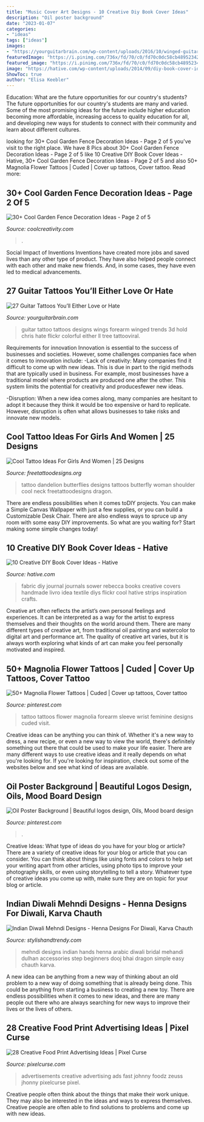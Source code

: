 ```yaml
---
title: "Music Cover Art Designs - 10 Creative Diy Book Cover Ideas"
description: "Oil poster background"
date: "2023-01-07"
categories:
- "ideas"
tags: ["ideas"]
images:
- "https://yourguitarbrain.com/wp-content/uploads/2016/10/winged-guitar-tattoo.jpg"
featuredImage: "https://i.pinimg.com/736x/fd/70/c0/fd70c0dc58cb48952342c5b0aa3dee06.jpg"
featured_image: "https://i.pinimg.com/736x/fd/70/c0/fd70c0dc58cb48952342c5b0aa3dee06.jpg"
image: "https://hative.com/wp-content/uploads/2014/09/diy-book-cover-ideas/9-fabric-cover-idea.jpg"
ShowToc: true
author: "Elisa Keebler"
---
```



Education: What are the future opportunities for our country's students?
The future opportunities for our country's students are many and varied. Some of the most promising ideas for the future include higher education becoming more affordable, increasing access to quality education for all, and developing new ways for students to connect with their community and learn about different cultures.

	

		
looking for 30+ Cool Garden Fence Decoration Ideas - Page 2 of 5 you've visit to the right place. We have 8 Pics about 30+ Cool Garden Fence Decoration Ideas - Page 2 of 5 like 10 Creative DIY Book Cover Ideas - Hative, 30+ Cool Garden Fence Decoration Ideas - Page 2 of 5 and also 50+ Magnolia Flower Tattoos | Cuded | Cover up tattoos, Cover tattoo. Read more:
		
    
## 30+ Cool Garden Fence Decoration Ideas - Page 2 Of 5

<img loading=lazy src="https://coolcreativity.com/wp-content/uploads/2016/06/Wheel-Cover-Fence-Flowers.jpg" onerror="this.onerror=null;this.src='https://tse4.mm.bing.net/th?id=OIP.bkbtUYOv1m6INudJ-P4AdAHaJ4&amp;pid=15.1';" alt="30+ Cool Garden Fence Decoration Ideas - Page 2 of 5">

_Source: coolcreativity.com_

>. 

	

Social Impact of Inventions
Inventions have created more jobs and saved lives than any other type of product. They have also helped people connect with each other and make new friends. And, in some cases, they have even led to medical advancements.

    
## 27 Guitar Tattoos You’ll Either Love Or Hate

<img loading=lazy src="https://yourguitarbrain.com/wp-content/uploads/2016/10/winged-guitar-tattoo.jpg" onerror="this.onerror=null;this.src='https://tse1.mm.bing.net/th?id=OIP.tGhhj-mrX4JHjBKX8jQfVgAAAA&amp;pid=15.1';" alt="27 Guitar Tattoos You’ll Either Love or Hate">

_Source: yourguitarbrain.com_

>guitar tattoo tattoos designs wings forearm winged trends 3d hold chris hate flickr colorful either ll tree tattooviral. 

	

Requirements for innovation
Innovation is essential to the success of businesses and societies. However, some challenges companies face when it comes to innovation include:
-Lack of creativity: Many companies find it difficult to come up with new ideas. This is due in part to the rigid methods that are typically used in business. For example, most businesses have a traditional model where products are produced one after the other. This system limits the potential for creativity and producesfewer new ideas.

-Disruption: When a new idea comes along, many companies are hesitant to adopt it because they think it would be too expensive or hard to replicate. However, disruption is often what allows businesses to take risks and innovate new models.

    
## Cool Tattoo Ideas For Girls And Women | 25 Designs

<img loading=lazy src="http://www.freetattoodesigns.org/images/dandelion-butterflies.jpg" onerror="this.onerror=null;this.src='https://tse1.mm.bing.net/th?id=OIP.Mnu43Ib_6lhG_42xlN-BJQHaLO&amp;pid=15.1';" alt="Cool Tattoo Ideas For Girls And Women | 25 Designs">

_Source: freetattoodesigns.org_

>tattoo dandelion butterflies designs tattoos butterfly woman shoulder cool neck freetattoodesigns dragon. 

	

There are endless possibilities when it comes toDIY projects. You can make a Simple Canvas Wallpaper with just a few supplies, or you can build a Customizable Desk Chair. There are also endless ways to spruce up any room with some easy DIY improvements. So what are you waiting for? Start making some simple changes today!

    
## 10 Creative DIY Book Cover Ideas - Hative

<img loading=lazy src="https://hative.com/wp-content/uploads/2014/09/diy-book-cover-ideas/9-fabric-cover-idea.jpg" onerror="this.onerror=null;this.src='https://tse4.mm.bing.net/th?id=OIP.1-2KxgCFvQz54Rzd8kNfPAHaJ7&amp;pid=15.1';" alt="10 Creative DIY Book Cover Ideas - Hative">

_Source: hative.com_

>fabric diy journal journals sower rebecca books creative covers handmade livro idea textile diys flickr cool hative strips inspiration crafts. 

	

Creative art often reflects the artist’s own personal feelings and experiences. It can be interpreted as a way for the artist to express themselves and their thoughts on the world around them. There are many different types of creative art, from traditional oil painting and watercolor to digital art and performance art. The quality of creative art varies, but it is always worth exploring what kinds of art can make you feel personally motivated and inspired.

    
## 50+ Magnolia Flower Tattoos | Cuded | Cover Up Tattoos, Cover Tattoo

<img loading=lazy src="https://i.pinimg.com/736x/fd/70/c0/fd70c0dc58cb48952342c5b0aa3dee06.jpg" onerror="this.onerror=null;this.src='https://tse1.mm.bing.net/th?id=OIP.y7CKmCajQ0GGid7G7CyIoAHaKA&amp;pid=15.1';" alt="50+ Magnolia Flower Tattoos | Cuded | Cover up tattoos, Cover tattoo">

_Source: pinterest.com_

>tattoo tattoos flower magnolia forearm sleeve wrist feminine designs cuded visit. 

	

Creative ideas can be anything you can think of. Whether it's a new way to dress, a new recipe, or even a new way to view the world, there's definitely something out there that could be used to make your life easier. There are many different ways to use creative ideas and it really depends on what you're looking for. If you're looking for inspiration, check out some of the websites below and see what kind of ideas are available.

    
## Oil Poster Background | Beautiful Logos Design, Oils, Mood Board Design

<img loading=lazy src="https://i.pinimg.com/736x/74/5e/ad/745ead01d78e4acadb059f6896d57d69.jpg" onerror="this.onerror=null;this.src='https://tse3.mm.bing.net/th?id=OIP.FUfQ5T0N09PEldqGG3VBGwHaMV&amp;pid=15.1';" alt="Oil Poster Background | Beautiful logos design, Oils, Mood board design">

_Source: pinterest.com_

>. 

	

Creative Ideas: What type of ideas do you have for your blog or article?
There are a variety of creative ideas for your blog or article that you can consider. You can think about things like using fonts and colors to help set your writing apart from other articles, using photo tips to improve your photography skills, or even using storytelling to tell a story. Whatever type of creative ideas you come up with, make sure they are on topic for your blog or article.

    
## Indian Diwali Mehndi Designs - Henna Designs For Diwali, Karva Chauth

<img loading=lazy src="http://www.stylishandtrendy.com/wp-content/uploads/2011/10/indian-mehndi-designs-1.jpg" onerror="this.onerror=null;this.src='https://tse3.mm.bing.net/th?id=OIP.DSf3nhi5PJaOF3Xlhq4XmwHaKO&amp;pid=15.1';" alt="Indian Diwali Mehndi Designs - Henna Designs For Diwali, Karva Chauth">

_Source: stylishandtrendy.com_

>mehndi designs indian hands henna arabic diwali bridal mehandi dulhan accessories step beginners dooj bhai dragon simple easy chauth karva. 

	

A new idea can be anything from a new way of thinking about an old problem to a new way of doing something that is already being done. This could be anything from starting a business to creating a new toy. There are endless possibilities when it comes to new ideas, and there are many people out there who are always searching for new ways to improve their lives or the lives of others.

    
## 28 Creative Food Print Advertising Ideas | Pixel Curse

<img loading=lazy src="http://pixelcurse.com/wp-content/uploads/2011/06/JHONNY-.29.jpg" onerror="this.onerror=null;this.src='https://tse4.mm.bing.net/th?id=OIP.qYaO1XtpFTS85tnXUVDMeQAAAA&amp;pid=15.1';" alt="28 Creative Food Print Advertising Ideas | Pixel Curse">

_Source: pixelcurse.com_

>advertisements creative advertising ads fast johnny foodz zeuss jhonny pixelcurse pixel. 

	

Creative people often think about the things that make their work unique. They may also be interested in the ideas and ways to express themselves. Creative people are often able to find solutions to problems and come up with new ideas.

